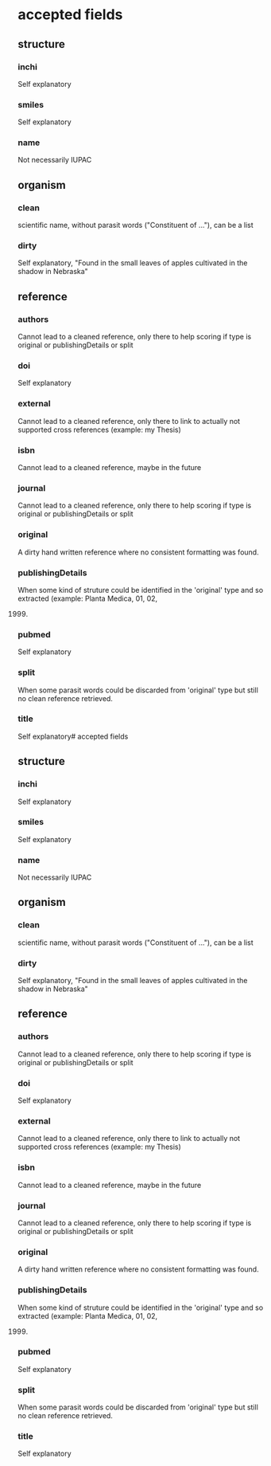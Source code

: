 # accepted fields

## structure

### inchi

Self explanatory

### smiles

Self explanatory

### name

Not necessarily IUPAC

## organism

### clean

scientific name, without parasit words ("Constituent of ..."), can be a list

### dirty

Self explanatory, "Found in the small leaves of apples cultivated in the shadow in Nebraska"

## reference

### authors

Cannot lead to a cleaned reference, only there to help scoring if type is original or publishingDetails or split

### doi

Self explanatory

### external

Cannot lead to a cleaned reference, only there to link to actually not supported cross references (example: my Thesis)

### isbn

Cannot lead to a cleaned reference, maybe in the future

### journal

Cannot lead to a cleaned reference, only there to help scoring if type is original or publishingDetails or split

### original

A dirty hand written reference where no consistent formatting was found.

### publishingDetails

When some kind of struture could be identified in the 'original' type and so extracted (example: Planta Medica, 01, 02,

1999)

### pubmed

Self explanatory

### split

When some parasit words could be discarded from 'original' type but still no clean reference retrieved.

### title

Self explanatory# accepted fields

## structure

### inchi

Self explanatory

### smiles

Self explanatory

### name

Not necessarily IUPAC

## organism

### clean

scientific name, without parasit words ("Constituent of ..."), can be a list

### dirty

Self explanatory, "Found in the small leaves of apples cultivated in the shadow in Nebraska"

## reference

### authors

Cannot lead to a cleaned reference, only there to help scoring if type is original or publishingDetails or split

### doi

Self explanatory

### external

Cannot lead to a cleaned reference, only there to link to actually not supported cross references (example: my Thesis)

### isbn

Cannot lead to a cleaned reference, maybe in the future

### journal

Cannot lead to a cleaned reference, only there to help scoring if type is original or publishingDetails or split

### original

A dirty hand written reference where no consistent formatting was found.

### publishingDetails

When some kind of struture could be identified in the 'original' type and so extracted (example: Planta Medica, 01, 02,

1999)

### pubmed

Self explanatory

### split

When some parasit words could be discarded from 'original' type but still no clean reference retrieved.

### title

Self explanatory

